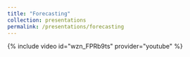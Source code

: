 ```yaml
---
title: "Forecasting"
collection: presentations
permalink: /presentations/forecasting
---
```


{% include video id="wzn_FPRb9ts" provider="youtube" %}
